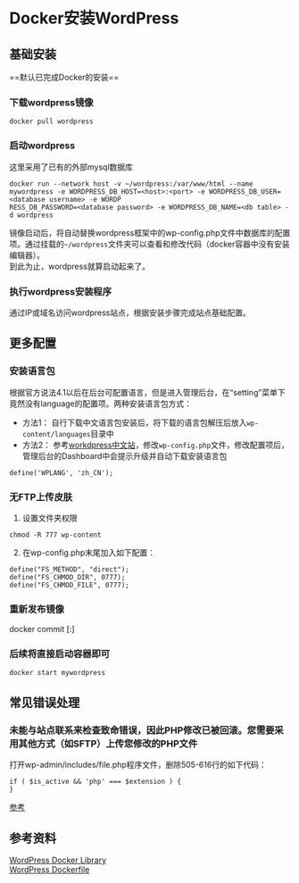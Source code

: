 # Docker安装WordPress

## 基础安装

==默认已完成Docker的安装==
### 下载wordpress镜像
```
docker pull wordpress
```

### 启动wordpress
这里采用了已有的外部mysql数据库
```
docker run --network host -v ~/wordpress:/var/www/html --name mywordpress -e WORDPRESS_DB_HOST=<host>:<port> -e WORDPRESS_DB_USER=<database username> -e WORDP
RESS_DB_PASSWORD=<database password> -e WORDPRESS_DB_NAME=<db table> -d wordpress
```
镜像启动后，将自动替换wordpress框架中的wp-config.php文件中数据库的配置项。通过挂载的`~/wordpress`文件夹可以查看和修改代码（docker容器中没有安装编辑器）。  
到此为止，wordpress就算启动起来了。

### 执行wordpress安装程序
通过IP或域名访问wordpress站点，根据安装步骤完成站点基础配置。 

## 更多配置
### 安装语言包
根据官方说法4.1以后在后台可配置语言，但是进入管理后台，在“setting”菜单下竟然没有language的配置项。两种安装语言包方式：
* 方法1： 自行下载中文语言包安装后，将下载的语言包解压后放入`wp-content/languages`目录中
* 方法2： 参考[workdpress中文站](https://cn.wordpress.org/switching/)，修改`wp-config.php`文件，修改配置项后，管理后台的Dashboard中会提示升级并自动下载安装语言包
```
define('WPLANG', 'zh_CN');
```

### 无FTP上传皮肤
1. 设置文件夹权限
```
chmod -R 777 wp-content 
```
2. 在wp-config.php末尾加入如下配置：
```
define("FS_METHOD", "direct");
define("FS_CHMOD_DIR", 0777);
define("FS_CHMOD_FILE", 0777);
```

### 重新发布镜像
docker commit  <wordpress-container-name> <new-image-name>[:<tag>]

### 后续将直接启动容器即可
```
docker start mywordpress
```

## 常见错误处理
### 未能与站点联系来检查致命错误，因此PHP修改已被回滚。您需要采用其他方式（如SFTP）上传您修改的PHP文件
打开wp-admin/includes/file.php程序文件，删除505-616行的如下代码：
```
if ( $is_active && 'php' === $extension ) {
}
```
[参考](https://zmingcx.com/unable-to-communicate-back-with-site-to-check-for-fatal-errors.html)

## 参考资料
[WordPress Docker Library](https://github.com/docker-library/wordpress)  
[WordPress Dockerfile](https://github.com/docker-library/wordpress/tree/master/php7.4/apache)
